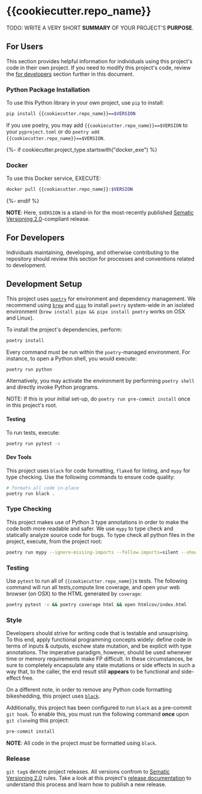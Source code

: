 # {{cookiecutter.repo_name}}

TODO: WRITE A VERY SHORT **SUMMARY** OF YOUR PROJECT'S **PURPOSE**.



## For Users
This section provides helpful information for individuals using this project's code in their  own project. If you need to modify this project's code, review the [for developers](#for-developers) section further in this document.


### Python Package Installation
To use this Python library in your own project, use `pip` to install:
```bash
pip install {{cookiecutter.repo_name}}==$VERSION
```

If you use poetry, you may add `{{cookiecutter.repo_name}}==$VERSION` to your `pyproject.toml` or do `poetry add {{cookiecutter.repo_name}}==$VERSION`.


{%- if cookiecutter.project_type.startswith("docker_exe") %}


### Docker
To use this Docker service, EXECUTE:
```bash
docker pull {{cookiecutter.repo_name}}:$VERSION
```
{%- endif %}

**NOTE**: Here, `$VERSION` is a stand-in for the most-recently published [Sematic Versioning 2.0](https://semver.org/)-compliant release.




## For Developers
Individuals maintaining, developing, and otherwise contributing to the repository should review 
this section for processes and conventions related to development.


## Development Setup
This project uses [`poetry`](https://python-poetry.org/) for environment and dependency management. We recommend using [`brew`](https://brew.sh/) and [`pipx`](https://github.com/pipxproject/pipx) to install `poetry` system-wide in an isolated environment (`brew install pipx && pipx install poetry` works on OSX and Linux).

To install the project's dependencies, perform:
```bash
poetry install
```

Every command must be run within the `poetry`-managed environment.
For instance, to open a Python shell, you would execute:
```bash
poetry run python
```
Alternatively, you may activate the environment by performing `poetry shell` and directly invoke Python programs.

NOTE: If this is your initial set-up, do `poetry run pre-commit install` once in this project's root.


#### Testing
To run tests, execute:
```bash
poetry run pytest -v
```

#### Dev Tools
This project uses `black` for code formatting, `flake8` for linting, and
`mypy` for type checking. Use the following commands to ensure code quality:

```bash
# formats all code in-place
poetry run black .
```


### Type Checking
This project makes use of Python 3 type annotations in order to make the code
both more readable and safer. We use `mypy` to type check and statically 
analyze source code for bugs. To type check all python files in the project, 
execute,  from the project root:
```bash
poetry run mypy --ignore-missing-imports --follow-imports=silent --show-column-numbers {{cookiecutter.package_name}}
```


### Testing
Use `pytest` to run all of `{{cookiecutter.repo_name}}`s tests. The following
command will run all tests,compute line coverage, and open your web browser
(on OSX) to the HTML generated by `coverage`:
```bash
poetry pytest -v && poetry coverage html && open htmlcov/index.html
```


### Style
Developers should strive for writing code that is testable and unsuprising. To this end, apply
functional programming concepts widely: define code in terms of inputs & outputs, eschew 
state mutation, and be explicit with type annotations. The imperative paradigm, however, should
be used whenever time or memory requirements make FP difficult. In these circumstances, be sure
to completely encapsulate any state mutations or side effects in such a way that, to the caller,
the end result still __appears__ to be functional and side-effect free.

On a different note, in order to remove any Python code formatting bikeshedding, this project
uses [`black`](https://github.com/ambv/black). 

Additionally, this project has been configured to run `black` as a pre-commit `git hook`.
To enable this, you must run the following command __once__ upon `git clone`ing this project:
```bash
pre-commit install
```
**NOTE**: All code in the project _must_ be formatted using `black`.


### Release
`git tag`s denote project releases. All versions confrom to [Sematic Versioning 2.0](https://semver.org/)
rules. Take a look at this project's [release documentation](docs/dev/release.md) to understand this 
process and learn how to publish a new release.
